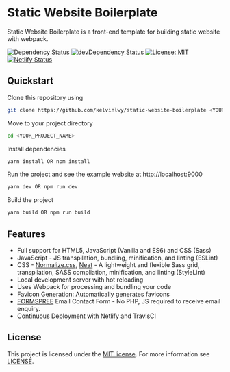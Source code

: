 # Static Website Boilerplate

Static Website Boilerplate is a front-end template for building static website with webpack.

[![Dependency Status](https://david-dm.org/kelvinlwy/static-website-boilerplate.svg)](https://david-dm.org/kelvinlwy/static-website-boilerplate)
[![devDependency Status](https://david-dm.org/kelvinlwy/static-website-boilerplate/dev-status.svg)](https://david-dm.org/kelvinlwy/static-website-boilerplate#info=devDependencies)
[![License: MIT](https://img.shields.io/badge/license-MIT-blue.svg)](https://opensource.org/licenses/MIT)
[![Netlify Status](https://api.netlify.com/api/v1/badges/efc70cfd-8965-4aa7-b7a5-d2ba98ff93c4/deploy-status)](https://app.netlify.com/sites/static-website-boilerplate/deploys)

## Quickstart

Clone this repository using

```bash
git clone https://github.com/kelvinlwy/static-website-boilerplate <YOUR_PROJECT_NAME>
```

Move to your project directory

```bash
cd <YOUR_PROJECT_NAME>
```

Install dependencies

```bash
yarn install OR npm install
```

Run the project and see the example website at http://localhost:9000

```bash
yarn dev OR npm run dev
```

Build the project

```bash
yarn build OR npm run build
```

## Features

* Full support for HTML5, JavaScript (Vanilla and ES6) and CSS (Sass)
* JavaScript - JS transpilation, bundling, minification, and linting (ESLint)
* CSS - [Normalize.css](http://necolas.github.io/normalize.css/), [Neat](https://neat.bourbon.io) - A lightweight and flexible Sass grid, transpilation, SASS compliation, minification, and linting (StyleLint)
* Local development server with hot reloading
* Uses Webpack for processing and bundling your code
* Favicon Generation: Automatically generates favicons 
* [FORMSPREE](https://formspree.io) Email Contact Form - No PHP, JS required to receive email enquiry.
* Continuous Deployment with Netlify and TravisCI

## License

This project is licensed under the [MIT license](https://opensource.org/licenses/MIT). For more information see [LICENSE](https://github.com/kelvinlwy/static-website-boilerplate/blob/master/LICENSE/).
